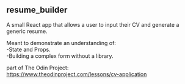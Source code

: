 ## resume_builder

A small React app that allows a user to input their CV and generate a generic resume.  

Meant to demonstrate an understanding of:  
-State and Props.  
-Building a complex form without a library.  

part of The Odin Project:  
https://www.theodinproject.com/lessons/cv-application  